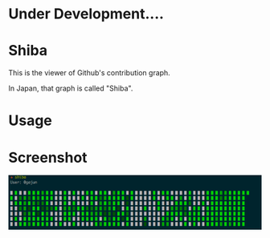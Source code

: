 # Under Development....

# Shiba
This is the viewer of Github's contribution graph.

In Japan, that graph is called "Shiba".

# Usage

# Screenshot
![Screenshot](https://raw.githubusercontent.com/0gajun/shiba/master/doc/screenshot.png)
